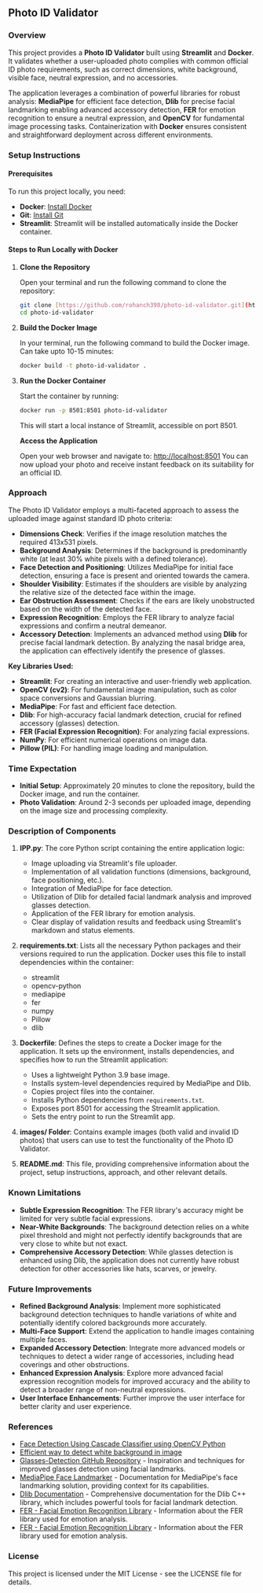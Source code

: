 ## Photo ID Validator

### Overview

This project provides a **Photo ID Validator** built using **Streamlit** and **Docker**. It validates whether a user-uploaded photo complies with common official ID photo requirements, such as correct dimensions, white background, visible face, neutral expression, and no accessories.

The application leverages a combination of powerful libraries for robust analysis: **MediaPipe** for efficient face detection, **Dlib** for precise facial landmarking enabling advanced accessory detection, **FER** for emotion recognition to ensure a neutral expression, and **OpenCV** for fundamental image processing tasks. Containerization with **Docker** ensures consistent and straightforward deployment across different environments.

### Setup Instructions

#### Prerequisites

To run this project locally, you need:

  * **Docker**: [Install Docker](https://www.docker.com/get-started)
  * **Git**: [Install Git](https://git-scm.com/)
  * **Streamlit**: Streamlit will be installed automatically inside the Docker container.

#### Steps to Run Locally with Docker

1.  **Clone the Repository**

    Open your terminal and run the following command to clone the repository:

    ```bash
    git clone [https://github.com/rohanch398/photo-id-validator.git](https://github.com/rohanch398/photo-id-validator.git)
    cd photo-id-validator
    ```

2.  **Build the Docker Image**

    In your terminal, run the following command to build the Docker image. Can take upto 10-15 minutes:

    ```bash
    docker build -t photo-id-validator .
    ```

3.  **Run the Docker Container**

    Start the container by running:

    ```bash
    docker run -p 8501:8501 photo-id-validator
    ```

    This will start a local instance of Streamlit, accessible on port 8501.

    **Access the Application**

    Open your web browser and navigate to:
    [http://localhost:8501](http://localhost:8501)
    You can now upload your photo and receive instant feedback on its suitability for an official ID.

### Approach

The Photo ID Validator employs a multi-faceted approach to assess the uploaded image against standard ID photo criteria:

  * **Dimensions Check**: Verifies if the image resolution matches the required 413x531 pixels.
  * **Background Analysis**: Determines if the background is predominantly white (at least 30% white pixels with a defined tolerance).
  * **Face Detection and Positioning**: Utilizes MediaPipe for initial face detection, ensuring a face is present and oriented towards the camera.
  * **Shoulder Visibility**: Estimates if the shoulders are visible by analyzing the relative size of the detected face within the image.
  * **Ear Obstruction Assessment**: Checks if the ears are likely unobstructed based on the width of the detected face.
  * **Expression Recognition**: Employs the FER library to analyze facial expressions and confirm a neutral demeanor.
  * **Accessory Detection**: Implements an advanced method using **Dlib** for precise facial landmark detection. By analyzing the nasal bridge area, the application can effectively identify the presence of glasses.

**Key Libraries Used:**

  * **Streamlit**: For creating an interactive and user-friendly web application.
  * **OpenCV (cv2)**: For fundamental image manipulation, such as color space conversions and Gaussian blurring.
  * **MediaPipe**: For fast and efficient face detection.
  * **Dlib**: For high-accuracy facial landmark detection, crucial for refined accessory (glasses) detection.
  * **FER (Facial Expression Recognition)**: For analyzing facial expressions.
  * **NumPy**: For efficient numerical operations on image data.
  * **Pillow (PIL)**: For handling image loading and manipulation.

### Time Expectation

  * **Initial Setup**: Approximately 20 minutes to clone the repository, build the Docker image, and run the container.
  * **Photo Validation**: Around 2-3 seconds per uploaded image, depending on the image size and processing complexity.

### Description of Components

1.  **IPP.py**: The core Python script containing the entire application logic:
    * Image uploading via Streamlit's file uploader.
    * Implementation of all validation functions (dimensions, background, face positioning, etc.).
    * Integration of MediaPipe for face detection.
    * Utilization of Dlib for detailed facial landmark analysis and improved glasses detection.
    * Application of the FER library for emotion analysis.
    * Clear display of validation results and feedback using Streamlit's markdown and status elements.

2.  **requirements.txt**: Lists all the necessary Python packages and their versions required to run the application. Docker uses this file to install dependencies within the container:
    * streamlit
    * opencv-python
    * mediapipe
    * fer
    * numpy
    * Pillow
    * dlib

3.  **Dockerfile**: Defines the steps to create a Docker image for the application. It sets up the environment, installs dependencies, and specifies how to run the Streamlit application:
    * Uses a lightweight Python 3.9 base image.
    * Installs system-level dependencies required by MediaPipe and Dlib.
    * Copies project files into the container.
    * Installs Python dependencies from `requirements.txt`.
    * Exposes port 8501 for accessing the Streamlit application.
    * Sets the entry point to run the Streamlit app.

4.  **images/ Folder**: Contains example images (both valid and invalid ID photos) that users can use to test the functionality of the Photo ID Validator.

5.  **README.md**: This file, providing comprehensive information about the project, setup instructions, approach, and other relevant details.

### Known Limitations

  * **Subtle Expression Recognition**: The FER library's accuracy might be limited for very subtle facial expressions.
  * **Near-White Backgrounds**: The background detection relies on a white pixel threshold and might not perfectly identify backgrounds that are very close to white but not exact.
  * **Comprehensive Accessory Detection**: While glasses detection is enhanced using Dlib, the application does not currently have robust detection for other accessories like hats, scarves, or jewelry.

### Future Improvements

  * **Refined Background Analysis**: Implement more sophisticated background detection techniques to handle variations of white and potentially identify colored backgrounds more accurately.
  * **Multi-Face Support**: Extend the application to handle images containing multiple faces.
  * **Expanded Accessory Detection**: Integrate more advanced models or techniques to detect a wider range of accessories, including head coverings and other obstructions.
  * **Enhanced Expression Analysis**: Explore more advanced facial expression recognition models for improved accuracy and the ability to detect a broader range of non-neutral expressions.
  * **User Interface Enhancements**: Further improve the user interface for better clarity and user experience.

### References

  * [Face Detection Using Cascade Classifier using OpenCV Python](https://www.geeksforgeeks.org/face-detection-using-cascade-classifier-using-opencv-python/)
  * [Efficient way to detect white background in image](https://stackoverflow.com/questions/64304446/efficient-way-to-detect-white-background-in-image)
  * [Glasses-Detection GitHub Repository](https://github.com/siddh30/Glasses-Detection/tree/main) - Inspiration and techniques for improved glasses detection using facial landmarks.
  * [MediaPipe Face Landmarker](https://ai.google.dev/edge/mediapipe/solutions/vision/face_landmarker) - Documentation for MediaPipe's face landmarking solution, providing context for its capabilities.
  * [Dlib Documentation](http://dlib.net/) - Comprehensive documentation for the Dlib C++ library, which includes powerful tools for facial landmark detection.
  * [FER - Facial Emotion Recognition Library](https://pypi.org/project/fer/) - Information about the FER library used for emotion analysis.
  * [FER - Facial Emotion Recognition Library](https://pypi.org/project/fer/) - Information about the FER library used for emotion analysis.

### License

This project is licensed under the MIT License - see the LICENSE file for details.